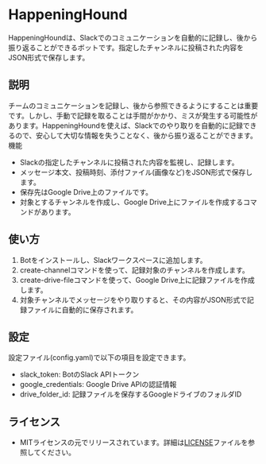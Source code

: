 # HappeningHound

HappeningHoundは、Slackでのコミュニケーションを自動的に記録し、後から振り返ることができるボットです。指定したチャンネルに投稿された内容をJSON形式で保存します。

## 説明

チームのコミュニケーションを記録し、後から参照できるようにすることは重要です。しかし、手動で記録を取ることは手間がかかり、ミスが発生する可能性があります。HappeningHoundを使えば、Slackでのやり取りを自動的に記録できるので、安心して大切な情報を失うことなく、後から振り返ることができます。
機能

* Slackの指定したチャンネルに投稿された内容を監視し、記録します。
* メッセージ本文、投稿時刻、添付ファイル(画像など)をJSON形式で保存します。
* 保存先はGoogle Drive上のファイルです。
* 対象とするチャンネルを作成し、Google Drive上にファイルを作成するコマンドがあります。

## 使い方

1. Botをインストールし、Slackワークスペースに追加します。
2. create-channelコマンドを使って、記録対象のチャンネルを作成します。
3. create-drive-fileコマンドを使って、Google Drive上に記録ファイルを作成します。
4. 対象チャンネルでメッセージをやり取りすると、その内容がJSON形式で記録ファイルに自動的に保存されます。

## 設定

設定ファイル(config.yaml)で以下の項目を設定できます。

* slack_token: BotのSlack APIトークン
* google_credentials: Google Drive APIの認証情報
* drive_folder_id: 記録ファイルを保存するGoogleドライブのフォルダID

## ライセンス

* MITライセンスの元でリリースされています。詳細は[LICENSE](./LICENSE)ファイルを参照してください。
